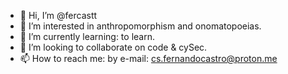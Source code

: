 - 👋 Hi, I’m @fercastt
- 👀 I’m interested in anthropomorphism and onomatopoeias. 
- 🌱 I’m currently learning: to learn. 
- 💞️ I’m looking to collaborate on code & cySec.
- 📫 How to reach me: by e-mail: cs.fernandocastro@proton.me

<!---
fercastt/fercastt is a ✨ special ✨ repository because its `README.md` (this file) appears on your GitHub profile.
You can click the Preview link to take a look at your changes.
--->
